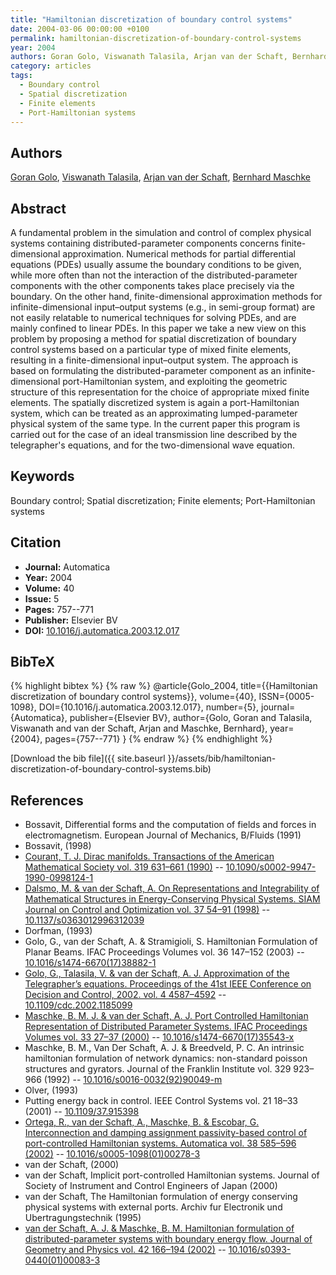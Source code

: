 ```yaml
---
title: "Hamiltonian discretization of boundary control systems"
date: 2004-03-06 00:00:00 +0100
permalink: hamiltonian-discretization-of-boundary-control-systems
year: 2004
authors: Goran Golo, Viswanath Talasila, Arjan van der Schaft, Bernhard Maschke
category: articles
tags:
  - Boundary control
  - Spatial discretization
  - Finite elements
  - Port-Hamiltonian systems
---
```

 
## Authors
[Goran Golo](authors/goran-golo), [Viswanath Talasila](authors/viswanath-talasila), [Arjan van der Schaft](authors/arjan-van-der-schaft), [Bernhard Maschke](authors/bernhard-maschke)
 
## Abstract
A fundamental problem in the simulation and control of complex physical systems containing distributed-parameter components concerns finite-dimensional approximation. Numerical methods for partial differential equations (PDEs) usually assume the boundary conditions to be given, while more often than not the interaction of the distributed-parameter components with the other components takes place precisely via the boundary. On the other hand, finite-dimensional approximation methods for infinite-dimensional input–output systems (e.g., in semi-group format) are not easily relatable to numerical techniques for solving PDEs, and are mainly confined to linear PDEs. In this paper we take a new view on this problem by proposing a method for spatial discretization of boundary control systems based on a particular type of mixed finite elements, resulting in a finite-dimensional input–output system. The approach is based on formulating the distributed-parameter component as an infinite-dimensional port-Hamiltonian system, and exploiting the geometric structure of this representation for the choice of appropriate mixed finite elements. The spatially discretized system is again a port-Hamiltonian system, which can be treated as an approximating lumped-parameter physical system of the same type. In the current paper this program is carried out for the case of an ideal transmission line described by the telegrapher's equations, and for the two-dimensional wave equation.
 
## Keywords
Boundary control; Spatial discretization; Finite elements; Port-Hamiltonian systems
 
## Citation
- **Journal:** Automatica
- **Year:** 2004
- **Volume:** 40
- **Issue:** 5
- **Pages:** 757--771
- **Publisher:** Elsevier BV
- **DOI:** [10.1016/j.automatica.2003.12.017](https://doi.org/10.1016/j.automatica.2003.12.017)
 
## BibTeX
{% highlight bibtex %}
{% raw %}
@article{Golo_2004,
  title={{Hamiltonian discretization of boundary control systems}},
  volume={40},
  ISSN={0005-1098},
  DOI={10.1016/j.automatica.2003.12.017},
  number={5},
  journal={Automatica},
  publisher={Elsevier BV},
  author={Golo, Goran and Talasila, Viswanath and van der Schaft, Arjan and Maschke, Bernhard},
  year={2004},
  pages={757--771}
}
{% endraw %}
{% endhighlight %}
 
[Download the bib file]({{ site.baseurl }}/assets/bib/hamiltonian-discretization-of-boundary-control-systems.bib)
 
## References
- Bossavit, Differential forms and the computation of fields and forces in electromagnetism. European Journal of Mechanics, B/Fluids (1991)
- Bossavit, (1998)
- [Courant, T. J. Dirac manifolds. Transactions of the American Mathematical Society vol. 319 631–661 (1990)](dirac-manifolds) -- [10.1090/s0002-9947-1990-0998124-1](https://doi.org/10.1090/s0002-9947-1990-0998124-1)
- [Dalsmo, M. & van der Schaft, A. On Representations and Integrability of Mathematical Structures in Energy-Conserving Physical Systems. SIAM Journal on Control and Optimization vol. 37 54–91 (1998)](on-representations-and-integrability-of-mathematical-structures-in-energy-conserving-physical-systems) -- [10.1137/s0363012996312039](https://doi.org/10.1137/s0363012996312039)
- Dorfman, (1993)
- Golo, G., van der Schaft, A. & Stramigioli, S. Hamiltonian Formulation of Planar Beams. IFAC Proceedings Volumes vol. 36 147–152 (2003) -- [10.1016/s1474-6670(17)38882-1](https://doi.org/10.1016/s1474-6670(17)38882-1)
- [Golo, G., Talasila, V. & van der Schaft, A. J. Approximation of the Telegrapher’s equations. Proceedings of the 41st IEEE Conference on Decision and Control, 2002. vol. 4 4587–4592](approximation-of-the-telegrapher-s-equations) -- [10.1109/cdc.2002.1185099](https://doi.org/10.1109/cdc.2002.1185099)
- [Maschke, B. M. J. & van der Schaft, A. J. Port Controlled Hamiltonian Representation of Distributed Parameter Systems. IFAC Proceedings Volumes vol. 33 27–37 (2000)](port-controlled-hamiltonian-representation-of-distributed-parameter-systems) -- [10.1016/s1474-6670(17)35543-x](https://doi.org/10.1016/s1474-6670(17)35543-x)
- Maschke, B. M., Van Der Schaft, A. J. & Breedveld, P. C. An intrinsic hamiltonian formulation of network dynamics: non-standard poisson structures and gyrators. Journal of the Franklin Institute vol. 329 923–966 (1992) -- [10.1016/s0016-0032(92)90049-m](https://doi.org/10.1016/s0016-0032(92)90049-m)
- Olver, (1993)
- Putting energy back in control. IEEE Control Systems vol. 21 18–33 (2001) -- [10.1109/37.915398](https://doi.org/10.1109/37.915398)
- [Ortega, R., van der Schaft, A., Maschke, B. & Escobar, G. Interconnection and damping assignment passivity-based control of port-controlled Hamiltonian systems. Automatica vol. 38 585–596 (2002)](interconnection-and-damping-assignment-passivity-based-control-of-port-controlled-hamiltonian-systems) -- [10.1016/s0005-1098(01)00278-3](https://doi.org/10.1016/s0005-1098(01)00278-3)
- van der Schaft, (2000)
- van der Schaft, Implicit port-controlled Hamiltonian systems. Journal of Society of Instrument and Control Engineers of Japan (2000)
- van der Schaft, The Hamiltonian formulation of energy conserving physical systems with external ports. Archiv fur Electronik und Ubertragungstechnik (1995)
- [van der Schaft, A. J. & Maschke, B. M. Hamiltonian formulation of distributed-parameter systems with boundary energy flow. Journal of Geometry and Physics vol. 42 166–194 (2002)](hamiltonian-formulation-of-distributed-parameter-systems-with-boundary-energy-flow) -- [10.1016/s0393-0440(01)00083-3](https://doi.org/10.1016/s0393-0440(01)00083-3)

